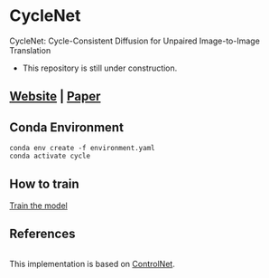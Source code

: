 # CycleNet

CycleNet: Cycle-Consistent Diffusion for Unpaired Image-to-Image Translation

- This repository is still under construction.

## [Website](https://cyclenetweb.github.io) | [Paper]()

## Conda Environment

```
conda env create -f environment.yaml
conda activate cycle
```

## How to train

[Train the model](./docs/train.md)

## References

```
```

This implementation is based on [ControlNet](https://github.com/lllyasviel/ControlNet).
